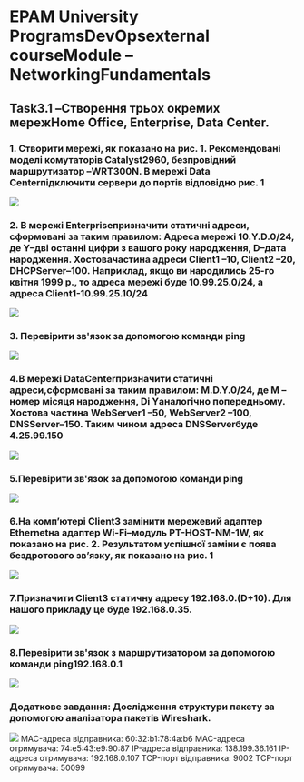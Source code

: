# EPAM University ProgramsDevOpsexternal courseModule –NetworkingFundamentals
## Task3.1 –Створення трьох окремих мережHome Office, Enterprise, Data Center.
### 1. Створити мережі, як показано на рис. 1. Рекомендовані моделі комутаторів Catalyst2960, безпровідний  маршрутизатор –WRT300N. В мережі Data Centerпідключити сервери до портів відповідно рис. 1
 ![](images/3.1.1.png)
### 2. В  мережі Enterpriseпризначити  статичні  адреси,  сформовані  за  таким правилом: Адреса мережі 10.Y.D.0/24, де Y–дві останні цифри з вашого року народження, D–дата народження. Хостовачастина адреси Client1 –10,   Client2 –20, DHCPServer–100. Наприклад, якщо ви народились 25-го квітня  1999  р.,  то  адреса  мережі  буде  10.99.25.0/24,  а  адреса Client1-10.99.25.10/24 
![](images/3.1.2.png)
### 3. Перевірити зв'язок за допомогою команди  ping
![](Images/3.1.3.png)
### 4.В мережі DataCenterпризначити статичні адреси,сформовані за таким правилом: M.D.Y.0/24, де М –номер місяця народження, Dі Yаналогічно попередньому. Хостова частина WebServer1 –50, WebServer2 –100, DNSServer–150. Таким чином адреса  DNSServerбуде 4.25.99.150
![](images/3.1.4.png)
### 5.Перевірити зв'язок за допомогою команди  ping
![](images/3.1.5.png)
### 6.На комп’ютері Client3 замінити мережевий адаптер Ethernetна адаптер Wi-Fi–модуль PT-HOST-NM-1W,  як  показано  на  рис. 2.  Результатом успішної заміни є поява бездротового зв’язку, як показано на рис. 1
![](images/3.1.6.png)
### 7.Призначити Сlient3 статичну  адресу  192.168.0.(D+10). Для  нашого прикладу це буде 192.168.0.35.
![](images/3.1.7.png)
### 8.Перевірити  зв'язок  з  маршрутизатором  за  допомогою  команди   ping192.168.0.1
![](images/3.1.8.png)
### Додаткове завдання: Дослідження структури пакету за допомогою аналізатора пакетів Wireshark.
![](images/доп2.png)
 MAC-адреса відправника: 60:32:b1:78:4a:b6
 MAC-адреса отримувача: 74:e5:43:e9:90:87
 IP-адреса відправника: 138.199.36.161
 IP-адреса отримувача: 192.168.0.107
 TCP-порт відправника: 9002
 ТCP-порт отримувача: 50099
